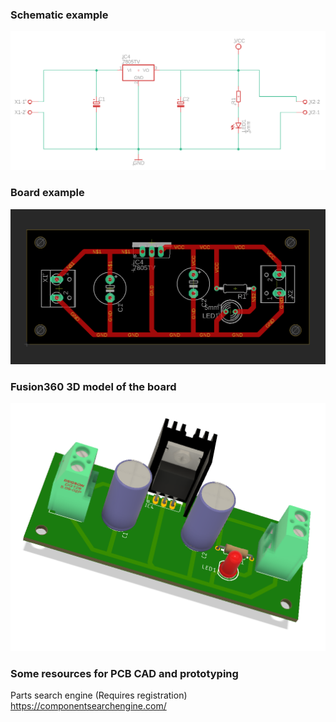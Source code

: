 


### Schematic example

!['Schematic'](https://github.com/jarleven/PCB_Solder/raw/main/1ELx_7805/schematic.png)


### Board example

!['Board'](https://github.com/jarleven/PCB_Solder/raw/main/1ELx_7805/board.png)


### Fusion360 3D model of the board

!['Fusion360 3D model'](https://github.com/jarleven/PCB_Solder/raw/main/1ELx_7805/3DModel.png)



### Some resources for PCB CAD and prototyping


Parts search engine (Requires registration)
https://componentsearchengine.com/
